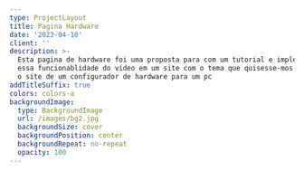 ```yaml
---
type: ProjectLayout
title: Pagina Hardware
date: '2023-04-10'
client: ''
description: >-
  Esta pagina de hardware foi uma proposta para com um tutorial e implementar
  essa funcionablidade do vídeo em um site com o tema que quisesse-mos e eu fiz
  o site de um configurador de hardware para um pc  
addTitleSuffix: true
colors: colors-a
backgroundImage:
  type: BackgroundImage
  url: /images/bg2.jpg
  backgroundSize: cover
  backgroundPosition: center
  backgroundRepeat: no-repeat
  opacity: 100
---
```


